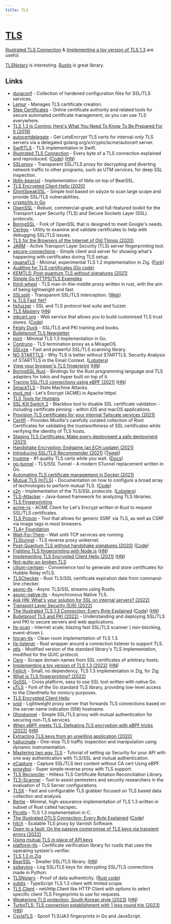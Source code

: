 ```yaml
---
title: TLS
---
```


# [TLS](https://en.wikipedia.org/wiki/Transport_Layer_Security)

[Illustrated TLS Connection](https://tls.ulfheim.net/) & [Implementing a toy version of TLS 1.3](https://jvns.ca/blog/2022/03/23/a-toy-version-of-tls/) are useful.

[TLSNotary](https://tlsnotary.org/) is interesting. [Rustls](https://github.com/rustls/rustls) is great library.

## Links

- [duraconf](https://github.com/ioerror/duraconf) - Collection of hardened configuration files for SSL/TLS services.
- [Lemur](https://github.com/Netflix/lemur) - Manages TLS certificate creation.
- [Step Certificates](https://github.com/smallstep/certificates) - Online certificate authority and related tools for secure automated certificate management, so you can use TLS everywhere.
- [TLS 1.3 Is Coming: Here's What You Need To Know To Be Prepared For It (2019)](https://www.forbes.com/sites/forbestechcouncil/2019/12/10/tls-1-3-is-coming-heres-what-you-need-to-know-to-be-prepared-for-it/)
- [autocertdelegate](https://github.com/bradfitz/autocertdelegate) - Get LetsEncrypt TLS certs for internal-only TLS servers via a delegated golang.org/x/crypto/acme/autocert server.
- [SwiftTLS](https://github.com/nsc/SwiftTLS) - TLS implementation in Swift.
- [Illustrated TLS Connection](https://tls.ulfheim.net/) - Every byte of a TLS connection explained and reproduced. ([Code](https://github.com/syncsynchalt/illustrated-tls)) ([HN](https://news.ycombinator.com/item?id=24167873))
- [SSLproxy](https://github.com/sonertari/SSLproxy) - Transparent SSL/TLS proxy for decrypting and diverting network traffic to other programs, such as UTM services, for deep SSL inspection.
- [libtls-bearssl](https://sr.ht/%7Emcf/libtls-bearssl/) - Implementation of libtls on top of BearSSL.
- [TLS Encrypted Client Hello (2020)](https://tlswg.org/draft-ietf-tls-esni/draft-ietf-tls-esni.html)
- [IDontSpeakSSL](https://github.com/BishopFox/IDontSpeakSSL) - Simple tool based on sslyze to scan large scope and provide SSL/TLS vulnerabilities.
- [crypto/tls in Go](https://github.com/cloudflare/tls-tris)
- [OpenSSL](https://www.openssl.org/) - Robust, commercial-grade, and full-featured toolkit for the Transport Layer Security (TLS) and Secure Sockets Layer (SSL) protocols.
- [BoringSSL](https://github.com/google/boringssl) - Fork of OpenSSL that is designed to meet Google's needs.
- [Certigo](https://github.com/square/certigo) - Utility to examine and validate certificates to help with debugging SSL/TLS issues.
- [TLS for the Browsers of the Internet of Old Things (2020)](https://oldvcr.blogspot.com/2020/11/fun-with-crypto-ancienne-tls-for.html)
- [JARM](https://github.com/salesforce/jarm) - Active Transport Layer Security (TLS) server fingerprinting tool.
- [secure-connections](https://github.com/lizrice/secure-connections) - Simple client and server for showing what's happening with certificates during TLS setup.
- [iguanaTLS](https://github.com/alexnask/iguanaTLS) - Minimal, experimental TLS 1.2 implementation in Zig. ([Fork](https://github.com/nektro/iguanaTLS))
- [Auditing for TLS certificates (Go code)](https://github.com/google/certificate-transparency-go)
- [KEMTLS: Post-quantum TLS without signatures (2021)](https://blog.cloudflare.com/kemtls-post-quantum-tls-without-signatures/)
- [Simple Go HTTPS/TLS Examples](https://github.com/denji/golang-tls)
- [third-wheel](https://github.com/campbellC/third-wheel) - TLS man-in-the-middle proxy written in rust, with the aim of being lightweight and fast.
- [SSLsplit](https://github.com/droe/sslsplit) - Transparent SSL/TLS interception. ([Web](https://www.roe.ch/SSLsplit))
- [Is TLS Fast Yet?](https://istlsfastyet.com/)
- [tlsfuzzer](https://github.com/tlsfuzzer/tlsfuzzer) - SSL and TLS protocol test suite and fuzzer.
- [TLS Mastery](https://mwl.io/nonfiction/networking#tls) ([HN](https://news.ycombinator.com/item?id=26760032))
- [mkcert.org](https://mkcert.org/) - Web service that allows you to build customised TLS trust stores. ([Code](https://github.com/Lukasa/mkcert))
- [Feisty Duck](https://www.feistyduck.com/) - SSL/TLS and PKI training and books.
- [Bulletproof TLS Newsletter](https://www.feistyduck.com/bulletproof-tls-newsletter/)
- [mint](https://github.com/bifurcation/mint) - Minimal TLS 1.3 Implementation in Go.
- [Contruno](https://github.com/dinosaure/contruno) - TLS termination proxy as a MirageOS.
- [SSLyze](https://github.com/nabla-c0d3/sslyze) - Fast and powerful SSL/TLS scanning library.
- [NO STARTTLS](https://nostarttls.secvuln.info/) - Why TLS is better without STARTTLS. Security Analysis of STARTTLS in the Email Context. ([Lobsters](https://lobste.rs/s/nufm9m/no_starttls))
- [View your browser's TLS fingerprint](https://tlsfingerprint.io/) ([HN](https://news.ycombinator.com/item?id=28251700))
- [BoringSSL Rust](https://github.com/cloudflare/boring) - Bindings for the Rust programming language and TLS adapters for tokio and hyper built on top of it.
- [Tracing SSL/TLS connections using eBPF (2021)](https://blog.px.dev/ebpf-openssl-tracing/) ([HN](https://news.ycombinator.com/item?id=28554754))
- [SmackTLS](https://www.smacktls.com/) - State Machine Attacks.
- [mod_md](https://github.com/icing/mod_md) - Let's Encrypt (ACME) in Apache httpd.
- [TLS Tools for Humans](https://github.com/Brcrwilliams/tlstools)
- [SSL Kill Switch 2](https://github.com/nabla-c0d3/ssl-kill-switch2) - Blackbox tool to disable SSL certificate validation - including certificate pinning - within iOS and macOS applications.
- [Provision TLS certificates for your internal Tailscale services (2021)](https://tailscale.com/blog/tls-certs/)
- [Certifi](https://github.com/certifi/python-certifi) - Provides Mozilla's carefully curated collection of Root Certificates for validating the trustworthiness of SSL certificates while verifying the identity of TLS hosts.
- [Staging TLS Certificates: Make every deployment a safe deployment (2021)](https://blog.cloudflare.com/staging-tls-certificate-every-deployment-safe-deployment/)
- [Handshake Encryption: Endgame (an ECH update) (2021)](https://blog.cloudflare.com/handshake-encryption-endgame-an-ech-update/)
- [Introducing SSL/TLS Recommender (2021)](https://blog.cloudflare.com/ssl-tls-recommender/) ([Tweet](https://twitter.com/paraacha/status/1448899607602384902))
- [trustme](https://github.com/python-trio/trustme) - #1 quality TLS certs while you wait. ([Docs](https://trustme.readthedocs.io/en/latest/))
- [go-tunnel](https://github.com/opencoff/go-tunnel) - TLS/SSL Tunnel - A modern STunnel replacement written in Go.
- [Automating TLS certificate management in Docker (2021)](https://smallstep.com/blog/automate-docker-ssl-tls-certificates/)
- [Mutual TLS (mTLS)](https://smallstep.com/hello-mtls) - Documentation on how to configure a broad array of technologies to perform mutual TLS. ([Code](https://github.com/smallstep/hello-mtls))
- [s2n](https://github.com/aws/s2n-tls) - Implementation of the TLS/SSL protocols. ([Lobsters](https://lobste.rs/s/i1jdij/aws_s_implementation_tls_ssl))
- [TLS-Attacker](https://github.com/tls-attacker/TLS-Attacker) - Java-based framework for analyzing TLS libraries.
- [TLS Fingerprinting](https://github.com/LeeBrotherston/tls-fingerprinting)
- [acme-rs](https://github.com/kariustobias/acme-rs) - ACME Client for Let's Encrypt written in Rust to request SSL/TLS certificates.
- [TLS Poison](https://github.com/jmdx/TLS-poison) - Tool that allows for generic SSRF via TLS, as well as CSRF via image tags in most browsers.
- [TLA+ Foundation](https://github.com/tlaplus/foundation)
- [Wait-For-Them](https://github.com/shenek/wait-for-them) - Wait until TCP services are running.
- [TLStunnel](https://github.com/roburio/tlstunnel) - TLS reverse proxy unikernel.
- [Post-Quantum TLS without handshake signatures (2020)](https://thomwiggers.nl/publication/kemtls/) ([Code](https://github.com/thomwiggers/kemtls-experiment))
- [Fighting TLS fingerprinting with Node.js](https://httptoolkit.tech/blog/tls-fingerprinting-node-js/) ([HN](https://news.ycombinator.com/item?id=29472624))
- [Implementing TLS Encrypted Client Hello (2021)](https://guardianproject.info/2021/11/30/implementing-tls-encrypted-client-hello/) ([HN](https://news.ycombinator.com/item?id=29530811))
- [Not-quite-so-broken TLS](https://nqsb.io/)
- [cilium-certgen](https://github.com/cilium/certgen) - Convenience tool to generate and store certificates for Hubble Relay mTLS.
- [TLSChecker](https://github.com/jbovet/tlschecker) - Rust TLS/SSL certificate expiration date from command-line checker.
- [async-tls](https://github.com/async-rs/async-tls) - Async TLS/SSL streams using Rustls.
- [async-native-tls](https://github.com/async-email/async-native-tls) - Asynchronous Native TLS.
- [Ask HN: What's your solution for SSL on internal servers? (2022)](https://news.ycombinator.com/item?id=30272101)
- [Transport Layer Security (5/6) (2022)](https://blog.bithole.dev/tls.html)
- [The Illustrated TLS 1.3 Connection: Every Byte Explained](https://tls13.xargs.org/) ([Code](https://github.com/syncsynchalt/illustrated-tls13)) ([HN](https://news.ycombinator.com/item?id=32333115))
- [Bulletproof TLS and PKI (2022)](https://www.feistyduck.com/books/bulletproof-tls-and-pki/) - Understanding and deploying SSL/TLS and PKI to secure servers and web applications.
- [tls-scan](https://github.com/prbinu/tls-scan) - Internet scale, blazing fast SSL/TLS scanner ( non-blocking, event-driven ).
- [tincan-tls](https://github.com/syncsynchalt/tincan-tls) - Clean room implementation of TLS 1.3.
- [tls-listener](https://github.com/tmccombs/tls-listener) - Rust wrapper around a connection listener to support TLS.
- [qtls](https://github.com/marten-seemann/qtls-go1-18) - Modified version of the standard library's TLS implementation, modified for the QUIC protocol.
- [Cero](https://github.com/glebarez/cero) - Scrape domain names from SSL certificates of arbitrary hosts.
- [Implementing a toy version of TLS 1.3 (2022)](https://jvns.ca/blog/2022/03/23/a-toy-version-of-tls/) ([HN](https://news.ycombinator.com/item?id=30782701))
- [Feilich](https://github.com/Luukdegram/feilich) - Small, no dependency, TLS 1.3 implementation in Zig, for Zig.
- [What is TLS fingerprinting? (2022)](https://fingerprintjs.com/blog/what-is-tls-fingerprinting-transport-layer-security/)
- [GoSSL](https://github.com/yakuter/gossl) - Cross platform, easy to use SSL tool written with native Go.
- [uTLS](https://github.com/refraction-networking/utls) - Fork of the Go standard TLS library, providing low-level access to the ClientHello for mimicry purposes.
- [TLS Encrypted Client Hello](https://github.com/tlswg/draft-ietf-tls-esni)
- [snid](https://github.com/AGWA/snid) - Lightweight proxy server that forwards TLS connections based on the server name indication (SNI) hostname.
- [Ghostunnel](https://github.com/ghostunnel/ghostunnel) - Simple SSL/TLS proxy with mutual authentication for securing non-TLS services.
- [When eBPF meets TLS. Defeating TLS encryption with eBPF tricks (2022)](https://github.com/quarkslab/conf-presentations/blob/master/CanSecWest-2022/When%20eBPF%20meets%20TLS.pdf) ([HN](https://news.ycombinator.com/item?id=31452286))
- [Extracting TLS keys from an unwilling application (2020)](http://m1el.github.io/oculus-tls-extract/)
- [hallucinate](https://github.com/SySS-Research/hallucinate) - One-stop TLS traffic inspection and manipulation using dynamic instrumentation.
- [Mastering two way TLS](https://github.com/Hakky54/mutual-tls-ssl) - Tutorial of setting up Security for your API with one way authentication with TLS/SSL and mutual authentication.
- [eCapture](https://github.com/ehids/ecapture) - Capture SSL/TLS text content without CA cert Using eBPF.
- [proxyboi](https://github.com/svenstaro/proxyboi) - Super simple reverse proxy with TLS support.
- [TLS Reconciler](https://github.com/shaj13/tlsreconciler) - Hitless TLS Certificate Rotation Reconciliation Library.
- [TLS-Scanner](https://github.com/tls-attacker/TLS-Scanner) - Tool to assist pentesters and security researchers in the evaluation of TLS Server configurations.
- [TLSX](https://github.com/projectdiscovery/tlsx) - Fast and configurable TLS grabber focused on TLS based data collection and analysis.
- [Bertie](https://github.com/cryspen/bertie) - Minimal, high-assurance implementation of TLS 1.3 written in subset of Rust called hacspec.
- [Picotls](https://github.com/h2o/picotls) - TLS 1.3 implementation in C.
- [The Illustrated DTLS Connection: Every Byte Explained](https://dtls.xargs.org/) ([Code](https://github.com/syncsynchalt/illustrated-dtls))
- [hitch](https://github.com/varnish/hitch) - Scalable TLS proxy by Varnish Software.
- [Open to a fault: On the passive compromise of TLS keys via transient errors (2022)](https://www.usenix.org/system/files/sec22-sullivan.pdf)
- [Using mutual TLS in place of API keys](https://lobste.rs/s/9f3av9/using_mutual_tls_place_api_keys)
- [platform-tls](https://github.com/1Password/platform-tls) - Certificate verification library for rustls that uses the operating system's verifier.
- [TLS 1.3 in Zig](https://github.com/shiguredo/tls13-zig)
- [BearSSL](https://bearssl.org/) - Smaller SSL/TLS library. ([HN](https://news.ycombinator.com/item?id=33381920))
- [sslkeylog](https://github.com/segevfiner/sslkeylog) - Log SSL/TLS keys for decrypting SSL/TLS connections made in Python.
- [TLSNotary](https://tlsnotary.org/) - Proof of data authenticity. ([Rust code](https://github.com/tlsnotary/tlsn))
- [subtls](https://github.com/jawj/subtls) - TypeScript TLS 1.3 client with limited scope.
- [TLS Client](https://github.com/bogdanfinn/tls-client) - net/http.Client like HTTP Client with options to select specific client TLS Fingerprints to use for requests.
- [Weakening TLS protection, South Korean style (2023)](https://palant.info/2023/02/06/weakening-tls-protection-south-korean-style/) ([HN](https://news.ycombinator.com/item?id=34674029))
- [TurboTLS: TLS connection establishment with 1 less round trip (2023)](https://arxiv.org/abs/2302.05311) ([HN](https://news.ycombinator.com/item?id=34793411))
- [CycleTLS](https://github.com/Danny-Dasilva/CycleTLS) - Spoof TLS/JA3 fingerprints in Go and JavaScript.

